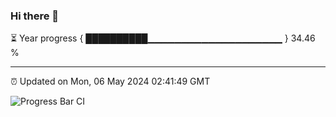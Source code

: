 ### Hi there 👋

⏳ Year progress { ██████████▁▁▁▁▁▁▁▁▁▁▁▁▁▁▁▁▁▁▁▁ } 34.46 %

---

⏰ Updated on Mon, 06 May 2024 02:41:49 GMT

![Progress Bar CI](https://github.com/IshwaranRudhara/GIT-ACTION/workflows/Progress%20Bar%20CI/badge.svg)
